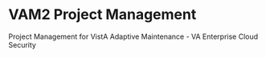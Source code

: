 # VAM2 Project Management
Project Management for VistA Adaptive Maintenance - VA Enterprise Cloud Security

